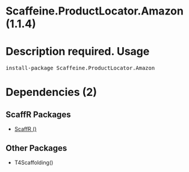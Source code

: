 ﻿Scaffeine.ProductLocator.Amazon (1.1.4)
======
Description required.
Usage
======
<pre>install-package Scaffeine.ProductLocator.Amazon</pre>
Dependencies (2)
=====

ScaffR Packages
------
* [ScaffR ()](https://github.com/wcpro/ScaffR/tree/master/src/ScaffR)

Other Packages
------
* T4Scaffolding()
